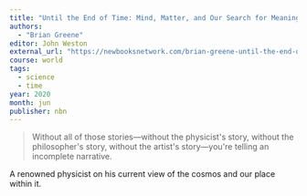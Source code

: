 ```yaml
---
title: "Until the End of Time: Mind, Matter, and Our Search for Meaning"
authors:
  - "Brian Greene"
editor: John Weston
external_url: "https://newbooksnetwork.com/brian-greene-until-the-end-of-time-mind-matter-and-our-search-for-meaning-in-an-evolving-universe-random-house-2020"
course: world
tags:
  - science
  - time
year: 2020
month: jun
publisher: nbn
---
```


> Without all of those stories—without the physicist's story, without the philosopher's story, without the artist's story—you're telling an incomplete narrative.

A renowned physicist on his current view of the cosmos and our place within it.
